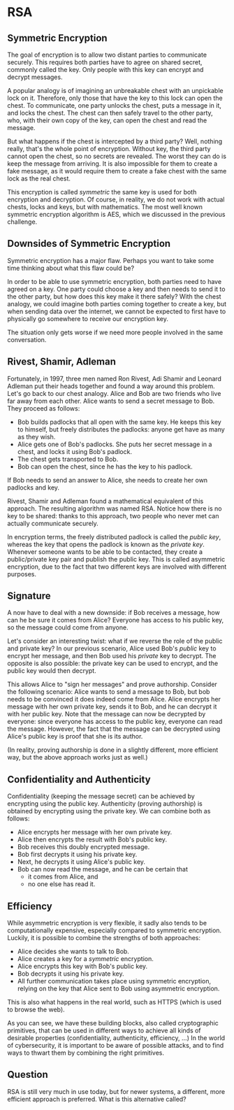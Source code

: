 # RSA

## Symmetric Encryption

The goal of encryption is to allow two distant parties to communicate securely.
This requires both parties have to agree on shared secret, commonly called the key.
Only people with this key can encrypt and decrypt messages.

A popular analogy is of imagining an unbreakable chest with an unpickable lock on it.
Therefore, only those that have the key to this lock can open the chest.
To communicate, one party unlocks the chest, puts a message in it, and locks the chest.
The chest can then safely travel to the other party, who, with their own copy of the key, can open the chest and read the message.

But what happens if the chest is intercepted by a third party?
Well, nothing really, that's the whole point of encryption.
Without key, the third party cannot open the chest, so no secrets are revealed.
The worst they can do is keep the message from arriving.
It is also impossible for them to create a fake message, as it would require them to create a fake chest with the same lock as the real chest.

This encryption is called *symmetric* the same key is used for both encryption and decryption.
Of course, in reality, we do not work with actual chests, locks and keys, but with mathematics.
The most well known symmetric encryption algorithm is AES, which we discussed in the previous challenge.

## Downsides of Symmetric Encryption

Symmetric encryption has a major flaw.
Perhaps you want to take some time thinking about what this flaw could be?

In order to be able to use symmetric encryption, both parties need to have agreed on a key.
One party could choose a key and then needs to send it to the other party, but how does this key make it there safely?
With the chest analogy, we could imagine both parties coming together to create a key, but when sending data over the internet,
we cannot be expected to first have to physically go somewhere to receive our encryption key.

The situation only gets worse if we need more people involved in the same conversation.

## Rivest, Shamir, Adleman

Fortunately, in 1997, three men named Ron Rivest, Adi Shamir and Leonard Adleman put their heads together and found a way around this problem.
Let's go back to our chest analogy.
Alice and Bob are two friends who live far away from each other.
Alice wants to send a secret message to Bob.
They proceed as follows:

* Bob builds padlocks that all open with the same key.
  He keeps this key to himself, but freely distributes the padlocks: anyone get have as many as they wish.
* Alice gets one of Bob's padlocks.
  She puts her secret message in a chest, and locks it using Bob's padlock.
* The chest gets transported to Bob.
* Bob can open the chest, since he has the key to his padlock.

If Bob needs to send an answer to Alice, she needs to create her own padlocks and key.

Rivest, Shamir and Adleman found a mathematical equivalent of this approach.
The resulting algorithm was named RSA.
Notice how there is no key to be shared: thanks to this approach, two people who never met can actually communicate securely.

In encryption terms, the freely distributed padlock is called the *public key*, whereas the key that opens the padlock is known as the *private key*.
Whenever someone wants to be able to be contacted, they create a public/private key pair and publish the public key.
This is called asymmetric encryption, due to the fact that two different keys are involved with different purposes.

## Signature

A now have to deal with a new downside: if Bob receives a message, how can he be sure it comes from Alice?
Everyone has access to his public key, so the message could come from anyone.

Let's consider an interesting twist: what if we reverse the role of the public and private key?
In our previous scenario, Alice used Bob's *public* key to encrypt her message, and then Bob used his *private* key to decrypt.
The opposite is also possible: the private key can be used to encrypt, and the public key would then decrypt.

This allows Alice to "sign her messages" and prove authorship.
Consider the following scenario: Alice wants to send a message to Bob, but bob needs to be convinced it does indeed come from Alice.
Alice encrypts her message with her own private key, sends it to Bob, and he can decrypt it with her public key.
Note that the message can now be decrypted by everyone: since everyone has access to the public key, everyone can read the message.
However, the fact that the message can be decrypted using Alice's public key is proof that she is its author.

(In reality, proving authorship is done in a slightly different, more efficient way, but the above approach works just as well.)

## Confidentiality and Authenticity

Confidentiality (keeping the message secret) can be achieved by encrypting using the public key.
Authenticity (proving authorship) is obtained by encrypting using the private key.
We can combine both as follows:

* Alice encrypts her message with her own private key.
* Alice then encrypts the result with Bob's public key.
* Bob receives this doubly encrypted message.
* Bob first decrypts it using his private key.
* Next, he decrypts it using Alice's public key.
* Bob can now read the message, and he can be certain that
  * it comes from Alice, and
  * no one else has read it.

## Efficiency

While asymmetric encryption is very flexible, it sadly also tends to be computationally expensive, especially compared to symmetric encryption.
Luckily, it is possible to combine the strengths of both approaches:

* Alice decides she wants to talk to Bob.
* Alice creates a key for a *symmetric* encryption.
* Alice encrypts this key with Bob's public key.
* Bob decrypts it using his private key.
* All further communication takes place using symmetric encryption, relying on the key that Alice sent to Bob using asymmetric encryption.

This is also what happens in the real world, such as HTTPS (which is used to browse the web).

As you can see, we have these building blocks, also called cryptographic primitives, that can be used in different ways to achieve all kinds of desirable properties (confidentiality, authenticity, efficiency, ...)
In the world of cybersecurity, it is important to be aware of possible attacks, and to find ways to thwart them by combining the right primitives.

## Question

RSA is still very much in use today, but for newer systems, a different, more efficient approach is preferred.
What is this alternative called?
